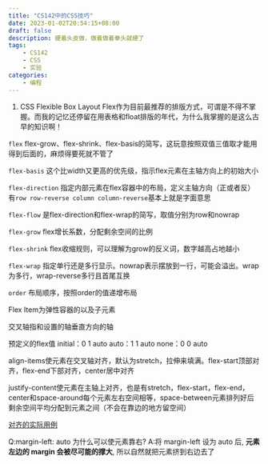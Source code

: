 ```yaml
---
title: "CS142中的CSS技巧"
date: 2023-01-02T20:54:15+08:00
draft: false 
description: 硬着头皮做，做着做着拳头就硬了 
tags:
    - CS142
    - CSS
    - 实验
categories:
    - 编程
---
```


1. CSS Flexible Box Layout
Flex作为目前最推荐的排版方式，可谓是不得不掌握。而我的记忆还停留在用表格和float排版的年代，为什么我掌握的是这么古早的知识啊！

`flex` flex-grow、flex-shrink、flex-basis的简写，这玩意按照双值三值取才能用得到后面的，麻烦得要死就不管了

`flex-basis` 这个比width又更高的优先级，指示flex元素在主轴方向上的初始大小

`flex-direction` 指定内部元素在flex容器中的布局，定义主轴方向（正或者反）有`row row-reverse column column-reverse`基本上就是字面意思

`flex-flow` 是flex-direction和flex-wrap的简写，取值分别为row和nowrap

`flex-grow` flex增长系数，分配剩余空间的比例

`flex-shrink` flex收缩规则，可以理解为grow的反义词，数字越高占地越小

`flex-wrap` 指定单行还是多行显示。nowrap表示摆放到一行，可能会溢出。wrap为多行，wrap-reverse多行且首尾互换

`order` 布局顺序，按照order的值递增布局

Flex Item为弹性容器的以及子元素

交叉轴指和设置的轴垂直方向的轴

预定义的flex值
initial：0 1 auto
auto：1 1 auto
none：0 0 auto

align-items使元素在交叉轴对齐，默认为stretch，拉伸来填满。flex-start顶部对齐，flex-end下部对齐，center居中对齐

justify-content使元素在主轴上对齐，也是有stretch，flex-start，flex-end，center和space-around每个元素左右空间相等，space-between元素排列好后剩余空间平均分配到元素之间（不会在靠边的地方留空间）

[对齐的实际用例](https://developer.mozilla.org/zh-CN/docs/Web/CSS/CSS_Flexible_Box_Layout/Aligning_Items_in_a_Flex_Container)

Q:margin-left: auto 为什么可以使元素靠右?
A:将 margin-left 设为 auto 后, **元素左边的 margin 会被尽可能的撑大**, 所以自然就把元素挤到右边去了

